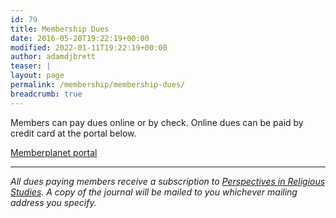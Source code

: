 ```yaml
---
id: 79
title: Membership Dues
date: 2016-05-20T19:22:19+00:00
modified: 2022-01-11T19:22:19+00:00
author: adamdjbrett
teaser: |
layout: page
permalink: /membership/membership-dues/
breadcrumb: true
---
```

Members can pay dues online or by check.  Online dues can be paid by credit card at the portal below.  

[Memberplanet portal](https://www.memberplanet.com/nabpr)

***

_All dues paying members receive a subscription to [Perspectives in Religious Studies](https://nabpr.org/publications/). A copy of the journal will be mailed to you whichever mailing address you specify._
